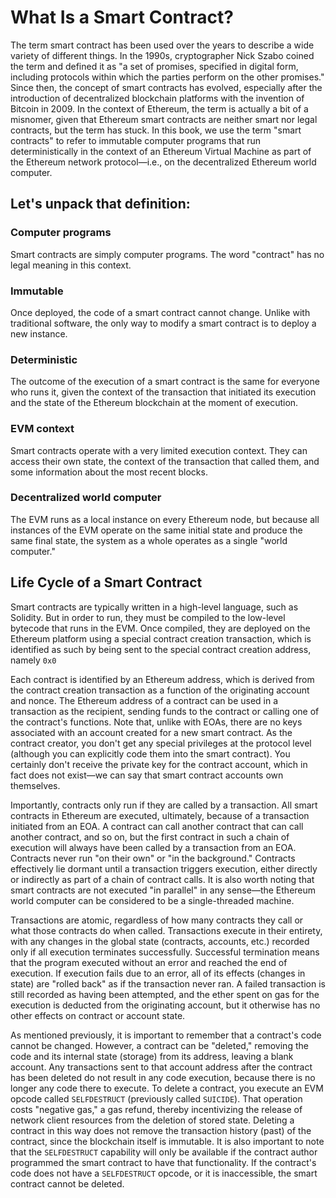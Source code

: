 # What Is a Smart Contract?

The term smart contract has been used over the years to describe a wide variety of different things. In the 1990s, cryptographer Nick Szabo coined the term and defined it as "a set of promises, specified in digital form, including protocols within which the parties perform on the other promises." Since then, the concept of smart contracts has evolved, especially after the introduction of decentralized blockchain platforms with the invention of Bitcoin in 2009. In the context of Ethereum, the term is actually a bit of a misnomer, given that Ethereum smart contracts are neither smart nor legal contracts, but the term has stuck. In this book, we use the term "smart contracts" to refer to immutable computer programs that run deterministically in the context of an Ethereum Virtual Machine as part of the Ethereum network protocol—i.e., on the decentralized Ethereum world computer.

## Let's unpack that definition:

### Computer programs
Smart contracts are simply computer programs. The word "contract" has no legal meaning in this context.

### Immutable
Once deployed, the code of a smart contract cannot change. Unlike with traditional software, the only way to modify a smart contract is to deploy a new instance.

### Deterministic
The outcome of the execution of a smart contract is the same for everyone who runs it, given the context of the transaction that initiated its execution and the state of the Ethereum blockchain at the moment of execution.

### EVM context
Smart contracts operate with a very limited execution context. They can access their own state, the context of the transaction that called them, and some information about the most recent blocks.

### Decentralized world computer
The EVM runs as a local instance on every Ethereum node, but because all instances of the EVM operate on the same initial state and produce the same final state, the system as a whole operates as a single "world computer."

## Life Cycle of a Smart Contract

Smart contracts are typically written in a high-level language, such as Solidity. But in order to run, they must be compiled to the low-level bytecode that runs in the EVM. Once compiled, they are deployed on the Ethereum platform using a special contract creation transaction, which is identified as such by being sent to the special contract creation address, namely `0x0` 

Each contract is identified by an Ethereum address, which is derived from the contract creation transaction as a function of the originating account and nonce. The Ethereum address of a contract can be used in a transaction as the recipient, sending funds to the contract or calling one of the contract's functions. Note that, unlike with EOAs, there are no keys associated with an account created for a new smart contract. As the contract creator, you don't get any special privileges at the protocol level (although you can explicitly code them into the smart contract). You certainly don't receive the private key for the contract account, which in fact does not exist—we can say that smart contract accounts own themselves.

Importantly, contracts only run if they are called by a transaction. All smart contracts in Ethereum are executed, ultimately, because of a transaction initiated from an EOA. A contract can call another contract that can call another contract, and so on, but the first contract in such a chain of execution will always have been called by a transaction from an EOA. Contracts never run "on their own" or "in the background." Contracts effectively lie dormant until a transaction triggers execution, either directly or indirectly as part of a chain of contract calls. It is also worth noting that smart contracts are not executed "in parallel" in any sense—the Ethereum world computer can be considered to be a single-threaded machine.

Transactions are atomic, regardless of how many contracts they call or what those contracts do when called. Transactions execute in their entirety, with any changes in the global state (contracts, accounts, etc.) recorded only if all execution terminates successfully. Successful termination means that the program executed without an error and reached the end of execution. If execution fails due to an error, all of its effects (changes in state) are "rolled back" as if the transaction never ran. A failed transaction is still recorded as having been attempted, and the ether spent on gas for the execution is deducted from the originating account, but it otherwise has no other effects on contract or account state.

As mentioned previously, it is important to remember that a contract's code cannot be changed. However, a contract can be "deleted," removing the code and its internal state (storage) from its address, leaving a blank account. Any transactions sent to that account address after the contract has been deleted do not result in any code execution, because there is no longer any code there to execute. To delete a contract, you execute an EVM opcode called `SELFDESTRUCT` (previously called `SUICIDE`). That operation costs "negative gas," a gas refund, thereby incentivizing the release of network client resources from the deletion of stored state. Deleting a contract in this way does not remove the transaction history (past) of the contract, since the blockchain itself is immutable. It is also important to note that the `SELFDESTRUCT` capability will only be available if the contract author programmed the smart contract to have that functionality. If the contract's code does not have a `SELFDESTRUCT` opcode, or it is inaccessible, the smart contract cannot be deleted.